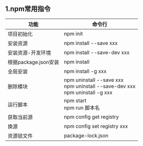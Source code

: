 

## 1.npm常用指令

| 功能                 | 命令行                                                       |
| -------------------- | ------------------------------------------------------------ |
| 项目初始化           | npm init                                                     |
| 安装资源             | npm install --save xxx                                       |
| 安装资源-开发环境    | npm install --save-dev xxx                                   |
| 根据package.json安装 | npm install                                                  |
| 全局安装             | npm install -g xxx                                           |
| 删除模块             | npm uninstall --save xxx<br/>npm uninstall --save-dev xxx<br/>npm uninstall -g xxx |
| 运行脚本             | npm start<br/>npm run 脚本名                                 |
| 获取当前源           | npm config get registry                                      |
| 换源                 | npm config set registry xxx                                  |
| 资源锁文件           | package-lock.json                                            |


